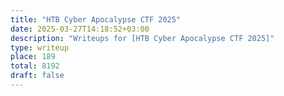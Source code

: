 ```yaml
---
title: "HTB Cyber Apocalypse CTF 2025"
date: 2025-03-27T14:18:52+03:00
description: "Writeups for [HTB Cyber Apocalypse CTF 2025]"
type: writeup
place: 189
total: 8192
draft: false
---
```

